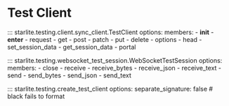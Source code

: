 # Test Client

::: starlite.testing.client.sync_client.TestClient
    options:
        members:
            - __init__
            - __enter__
            - request
            - get
            - post
            - patch
            - put
            - delete
            - options
            - head
            - set_session_data
            - get_session_data
            - portal

::: starlite.testing.websocket_test_session.WebSocketTestSession
    options:
        members:
            - close
            - receive
            - receive_bytes
            - receive_json
            - receive_text
            - send
            - send_bytes
            - send_json
            - send_text

::: starlite.testing.create_test_client
    options:
        separate_signature: false  # black fails to format
